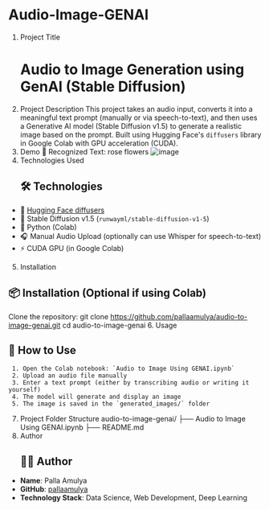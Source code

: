 # Audio-Image-GENAI
 1. Project Title
    # Audio to Image Generation using GenAI (Stable Diffusion)
2. Project Description
   This project takes an audio input, converts it into a meaningful text prompt (manually or via speech-to-text),
   and then uses a Generative AI model (Stable Diffusion v1.5) to generate a realistic image based on the prompt.
   Built using Hugging Face's `diffusers` library in Google Colab with GPU acceleration (CUDA).
3. Demo
   🎤 Recognized Text: rose flowers
   ![image](https://github.com/user-attachments/assets/7265e6bc-b9db-4569-a72f-9766a8bc7392)
4. Technologies Used
   ## 🛠️ Technologies
- 🧠 [Hugging Face diffusers](https://huggingface.co/docs/diffusers/)
- 🎨 Stable Diffusion v1.5 (`runwayml/stable-diffusion-v1-5`)
- 🐍 Python (Colab)
- 🎧 Manual Audio Upload (optionally can use Whisper for speech-to-text)
- ⚡ CUDA GPU (in Google Colab)
5. Installation
  ## 📦 Installation (Optional if using Colab)
  Clone the repository:
                  git clone https://github.com/pallaamulya/audio-to-image-genai.git
                  cd audio-to-image-genai
6. Usage
  ## 🚀 How to Use
     1. Open the Colab notebook: `Audio to Image Using GENAI.ipynb`
     2. Upload an audio file manually
     3. Enter a text prompt (either by transcribing audio or writing it yourself)
     4. The model will generate and display an image
     5. The image is saved in the `generated_images/` folder
7. Project Folder Structure
   audio-to-image-genai/
   ├── Audio to Image Using GENAI.ipynb
   ├── README.md
8. Author
   ## 👩‍💻 Author

- **Name**: Palla Amulya  
- **GitHub**: [pallaamulya](https://github.com/pallaamulya)  
- **Technology Stack**: Data Science, Web Development, Deep Learning


